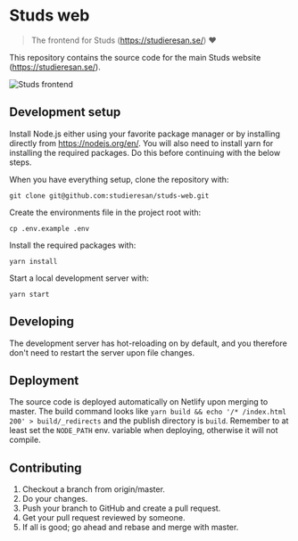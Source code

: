 # Studs web

> The frontend for Studs (https://studieresan.se/) :hearts:

This repository contains the source code for the main Studs website
(https://studieresan.se/).

![Studs frontend](docs/static/studs-web.png)

## Development setup

Install Node.js either using your favorite package manager or by installing
directly from https://nodejs.org/en/. You will also need to install yarn
for installing the required packages. Do this before continuing with the
below steps.

When you have everything setup, clone the repository with:

```
git clone git@github.com:studieresan/studs-web.git
```

Create the environments file in the project root with:

```
cp .env.example .env
```

Install the required packages with:

```
yarn install
```

Start a local development server with:

```
yarn start
```

## Developing

The development server has hot-reloading on by default, and you therefore don't
need to restart the server upon file changes.

## Deployment

The source code is deployed automatically on Netlify upon merging to master. The build command looks like `yarn build && echo '/* /index.html 200' > build/_redirects` and the publish directory is `build`. Remember to at least set the `NODE_PATH` env. variable when deploying, otherwise it will not compile.

## Contributing

1. Checkout a branch from origin/master.
2. Do your changes.
3. Push your branch to GitHub and create a pull request.
4. Get your pull request reviewed by someone.
5. If all is good; go ahead and rebase and merge with master.
